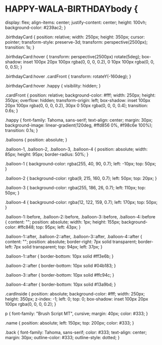 # HAPPY-WALA-BIRTHDAYbody {
  display: flex;
  align-items: center;
  justify-content: center;
  height: 100vh;
  background-color: #239ac2;
}

.birthdayCard {
  position: relative;
  width: 250px;
  height: 350px;
  cursor: pointer;
  transform-style: preserve-3d;
  transform: perspective(2500px);
  transition: 1s;
}

.birthdayCard:hover {
  transform: perspective(2500px) rotate(5deg);
  box-shadow: inset 100px 20px 100px rgba(0, 0, 0, 0.2),
    0 10px 100px rgba(0, 0, 0, 0.5);
}

.birthdayCard:hover .cardFront {
  transform: rotateY(-160deg);
}

.birthdayCard:hover .happy {
  visibility: hidden;
}

.cardFront {
  position: relative;
  background-color: #fff;
  width: 250px;
  height: 350px;
  overflow: hidden;
  transform-origin: left;
  box-shadow: inset 100px 20px 100px rgba(0, 0, 0, 0.2),
    30px 0 50px rgba(0, 0, 0, 0.4);
  transition: 0.6s;
}

.happy {
  font-family: Tahoma, sans-serif;
  text-align: center;
  margin: 30px;
  background-image: linear-gradient(120deg, #ffd856 0%, #f98c6e 100%);
  transition: 0.1s;
}

.balloons {
  position: absolute;
}

.balloon-1,
.balloon-2,
.balloon-3,
.balloon-4 {
  position: absolute;
  width: 85px;
  height: 95px;
  border-radius: 50%;
}

.balloon-1 {
  background-color: rgba(255, 40, 90, 0.7);
  left: -10px;
  top: 50px;
}

.balloon-2 {
  background-color: rgba(9, 215, 160, 0.7);
  left: 50px;
  top: 20px;
}

.balloon-3 {
  background-color: rgba(255, 186, 26, 0.7);
  left: 110px;
  top: 50px;
}

.balloon-4 {
  background-color: rgba(12, 122, 159, 0.7);
  left: 170px;
  top: 50px;
}

.balloon-1::before,
.balloon-2::before,
.balloon-3::before,
.balloon-4::before {
  content: "";
  position: absolute;
  width: 1px;
  height: 155px;
  background-color: #ffc848;
  top: 95px;
  left: 43px;
}

.balloon-1::after,
.balloon-2::after,
.balloon-3::after,
.balloon-4::after {
  content: "";
  position: absolute;
  border-right: 7px solid transparent;
  border-left: 7px solid transparent;
  top: 94px;
  left: 37px;
}

.balloon-1::after {
  border-bottom: 10px solid #ff3e6b;
}

.balloon-2::after {
  border-bottom: 10px solid #04b183;
}

.balloon-3::after {
  border-bottom: 10px solid #ffc94c;
}

.balloon-4::after {
  border-bottom: 10px solid #13a9bd;
}

.cardInside {
  position: absolute;
  background-color: #fff;
  width: 250px;
  height: 350px;
  z-index: -1;
  left: 0;
  top: 0;
  box-shadow: inset 100px 20px 100px rgba(0, 0, 0, 0.2);
}

p {
  font-family: "Brush Script MT", cursive;
  margin: 40px;
  color: #333;
}

.name {
  position: absolute;
  left: 150px;
  top: 200px;
  color: #333;
}

.back {
  font-family: Tahoma, sans-serif;
  color: #333;
  text-align: center;
  margin: 30px;
  outline-color: #333;
  outline-style: dotted;
}
